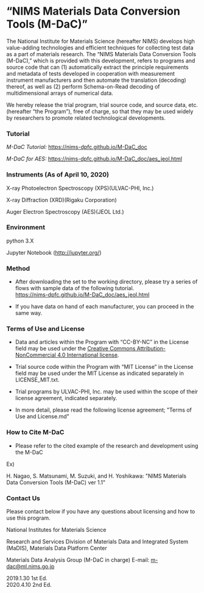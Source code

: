 # “NIMS Materials Data Conversion Tools (M-DaC)”

The National Institute for Materials Science (hereafter NIMS) develops high value-adding technologies and efficient techniques for collecting test data as a part of materials research. The “NIMS Materials Data Conversion Tools (M-DaC),” which is provided with this development, refers to programs and source code that can (1) automatically extract the principle requirements and metadata of tests developed in cooperation with measurement instrument manufacturers and then automate the translation (decoding) thereof, as well as (2) perform Schema-on-Read decoding of multidimensional arrays of numerical data. 

We hereby release the trial program, trial source code, and source data, etc. (hereafter “the Program”), free of charge, so that they may be used widely by researchers to promote related technological developments.

### Tutorial

 *M-DaC Tutorial:*   https://nims-dpfc.github.io/M-DaC_doc
 
 *M-DaC for AES:*    https://nims-dpfc.github.io/M-DaC_doc/aes_jeol.html

### Instruments (As of April 10, 2020) 

X-ray Photoelectron Spectroscopy (XPS)(ULVAC-PHI, Inc.)

X-ray Diffraction (XRD)(Rigaku Corporation)

Auger Electron Spectroscopy (AES)(JEOL Ltd.)


### Environment

 python 3.X

 Jupyter Notebook (http://jupyter.org/)



### Method

* After downloading the set to the working directory, please try a series of flows with sample data of the following tutorial.<br />
 https://nims-dpfc.github.io/M-DaC_doc/aes_jeol.html

* If you have data on hand of each manufacturer, you can proceed in the same way.



### Terms of Use and License

* Data and articles within the Program with “CC-BY-NC” in the License field may be used under the [Creative Commons Attribution-NonCommercial 4.0 International license](https://creativecommons.org/licenses/by-nc/4.0/).

* Trial source code within the Program with “MIT License” in the License field may be used under the MIT License as indicated separately in LICENSE_MIT.txt. 

* Trial programs by ULVAC-PHI, Inc. may be used within the scope of their license agreement, indicated separately.

* In more detail, please read the following license agreement; "Terms of Use and License.md"



### How to Cite M-DaC

* Please refer to the cited example of the research and development using the M-DaC

Ex)

H. Nagao, S. Matsunami, M. Suzuki, and H. Yoshikawa: "NIMS Materials Data Conversion Tools (M-DaC) ver 1.1"



### Contact Us

Please contact below if you have any questions about licensing and how to use this program.

National Institutes for Materials Science 

  Research and Services Division of Materials Data and Integrated System (MaDIS), Materials Data Platform Center

  Materials Data Analysis Group (M-DaC in charge) E-mail: m-dac@ml.nims.go.jp


2019.1.30 1st Ed.  
2020.4.10  2nd Ed.

